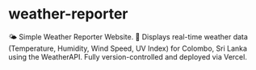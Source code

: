 # weather-reporter
🌤️ Simple Weather Reporter Website. 📍 Displays real-time weather data (Temperature, Humidity, Wind Speed, UV Index) for Colombo, Sri Lanka using the WeatherAPI. Fully version-controlled and deployed via Vercel.
